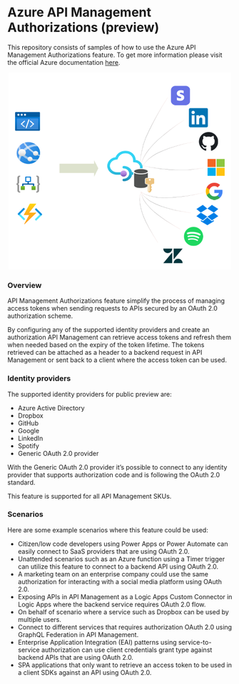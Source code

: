 
# Azure API Management Authorizations (preview)


This repository consists of samples of how to use the Azure API Management Authorizations feature. 
To get more information please visit the official Azure documentation [here](https://docs.microsoft.com/en-gb/azure/api-management/authorizations-overview). 

<p align="center">
  <img src="overview.png" />
</p>

### Overview 
API Management Authorizations feature simplify the process of managing access tokens when sending requests to APIs secured by an OAuth 2.0 authorization scheme.

By configuring any of the supported identity providers and create an authorization API Management can retrieve access tokens and refresh them when needed based on the expiry of the token lifetime. 
The tokens retrieved can be attached as a header to a backend request in API Management or sent back to a client where the access token can be used.  

### Identity providers

The supported identity providers for public preview are: 
- Azure Active Directory
- Dropbox
- GitHub
- Google
- LinkedIn
- Spotify
- Generic OAuth 2.0 provider
 
With the Generic OAuth 2.0 provider it’s possible to connect to any identity provider that supports authorization code and is following the OAuth 2.0 standard.

This feature is supported for all API Management SKUs. 

### Scenarios

Here are some example scenarios where this feature could be used:
- Citizen/low code developers using Power Apps or Power Automate can easily connect to SaaS providers that are using OAuth 2.0.
- Unattended scenarios such as an Azure function using a Timer trigger can utilize this feature to connect to a backend API using OAuth 2.0.
- A marketing team on an enterprise company could use the same authorization for interacting with a social media platform using OAuth 2.0.
- Exposing APIs in API Management as a Logic Apps Custom Connector in Logic Apps where the backend service requires OAuth 2.0 flow.
- On behalf of scenario where a service such as Dropbox can be used by multiple users.
- Connect to different services that requires authorization OAuth 2.0 using GraphQL Federation in API Management.
- Enterprise Application Integration (EAI) patterns using service-to-service authorization can use client credentials grant type against backend APIs that are using OAuth 2.0.
- SPA applications that only want to retrieve an access token to be used in a client SDKs against an API using OAuth 2.0.
